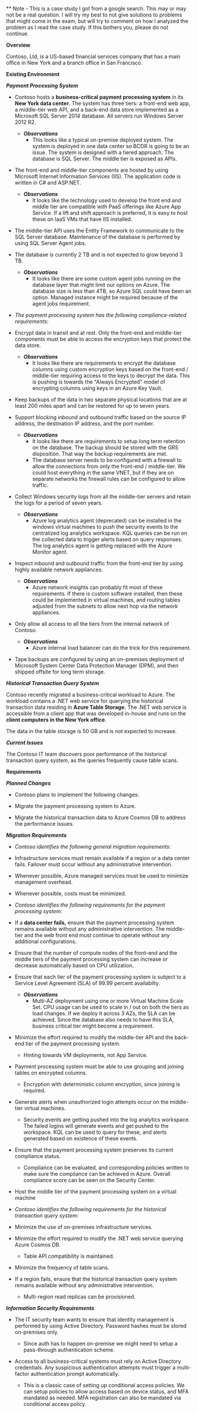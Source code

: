 ** Note - This is a case study I got from a google search. This may or may not be a real question. I will try my best to not give solutions to problems that might come in the exam, but will try to comment on how I analyzed the problem as I read the case study. If this bothers you, please do not continue.

**Overview**

Contoso, Ltd, is a US-based financial services company that has a main office in New York and a branch office in San Francisco.

  **Existing Environment**

 **_Payment Processing System_**

 *  Contoso hosts a **business-critical payment processing system** in its **New York data center**. The system has three tiers: a front-end web app, a middle-tier web API, and a back-end data store implemented as a Microsoft SQL Server 2014 database. All servers run Windows Server 2012 R2.
	 * ***Observations***
		 * This looks like a typical on-premise deployed system. The system is deployed in one data center so BCDR is going to be an issue. The system is designed with a tiered approach. The database is SQL Server. The middle tier is exposed as APIs.

 * The front-end and middle-tier components are hosted by using Microsoft Internet Information Services (IIS). The application code is written in C# and ASP.NET.

	 * ***Observations***
		 * It looks like the technology used to develop the front end and middle tier are compatible with PaaS offerings like Azure App Service. If a lift and shift approach is preferred, it is easy to host these on IaaS VMs that have IIS installed.

 * The middle-tier API uses the Entity Framework to communicate to the SQL Server database. Maintenance of the database is performed by using SQL Server Agent jobs.

 * The database is currently 2 TB and is not expected to grow beyond 3 TB.

	 * ***Observations***
		 * It looks like there are some custom agent jobs running on the database layer that might limit our options on Azure. The database size is less than 4TB, so Azure SQL could have been an option. Managed instance might be required because of the agent jobs requirement.

 *  _The payment processing system has the following compliance-related requirements:_

 * Encrypt data in transit and at rest. Only the front-end and middle-tier components must be able to access the encryption keys that protect the data store.

	 * ***Observations***
		 * It looks like there are requirements to encrypt the database columns using custom encryption keys based on the front-end / middle-tier requiring access to the keys to decrypt the data. This is pushing is towards the "Always Encrypted" model of encrypting columns using keys in an Azure Key Vault.

 * Keep backups of the data in two separate physical locations that are at least 200 miles apart and can be restored for up to seven years.

 * Support blocking inbound and outbound traffic based on the source IP address, the destination IP address, and the port number.
 
	 * ***Observations***
		 * It looks like there are requirements to setup long term retention on the database. The backup should be stored with the GRS disposition. That way the backup requirements are met. 
		 * The database server needs to be configured with a firewall to allow the connections from only the front-end / middle-tier. We could host everything in the same VNET, but if they are on separate networks the firewall rules can be configured to allow traffic.
		  
 * Collect Windows security logs from all the middle-tier servers and retain the logs for a period of seven years.

	 * ***Observations***
		 * Azure log analytics agent (deprecated) can be installed in the windows virtual machines to push the security events to the centralized log analytics workspace. KQL queries can be run on the collected data to trigger alerts based on query responses. The log analytics agent is getting replaced with the Azure Monitor agent. 

 * Inspect inbound and outbound traffic from the front-end tier by using highly available network appliances.

	 * ***Observations***
		 * Azure network insights can probably fit most of these requirements. If there is custom software installed, then these could be implemented in virtual machines, and routing tables adjusted from the subnets to allow next hop via the network appliances. 
		  
 * Only allow all access to all the tiers from the internal network of Contoso.

	 * ***Observations***
		 * Azure internal load balancer can do the trick for this requirement.
		  
 * Tape backups are configured by using an on-premises deployment of Microsoft System Center Data Protection Manager (DPM), and then shipped offsite for long term storage.

**_Historical Transaction Query System_**

Contoso recently migrated a business-critical workload to Azure. The workload contains a .NET web service for querying the historical transaction data residing in **Azure Table Storage.** The .NET web service is accessible from a client app that was developed in-house and runs on the **client computers in the New York office**.

The data in the table storage is 50 GB and is not expected to increase.

  

**_Current Issues_**

The Contoso IT team discovers poor performance of the historical transaction query system, as the queries frequently cause table scans.

  

**Requirements**

**_Planned Changes_**

* Contoso plans to implement the following changes:

* Migrate the payment processing system to Azure.

* Migrate the historical transaction data to Azure Cosmos DB to address the performance issues.

  

**_Migration Requirements_**

*  _Contoso identifies the following general migration requirements:_

* Infrastructure services must remain available if a region or a data center fails. Failover must occur without any administrative intervention.

* Whenever possible, Azure managed services must be used to minimize management overhead.

* Whenever possible, costs must be minimized.

*  _Contoso identifies the following requirements for the payment processing system:_

* If a **data center fails,** ensure that the payment processing system remains available without any administrative intervention. The middle-tier and the web front end must continue to operate without any additional configurations.
		  
* Ensure that the number of compute nodes of the front-end and the middle tiers of the payment processing system can increase or decrease automatically based on CPU utilization.

* Ensure that each tier of the payment processing system is subject to a Service Level Agreement (SLA) of 99.99 percent availabilty.

	 * ***Observations***
		 * Multi-AZ deployment using one or more Virtual Machine Scale Set. CPU usage can be used to scale in / out on both the tiers as load changes. If we deploy it across 3 AZs, the SLA can be achieved. Since the database also needs to have this SLA, business critical tier might become a requirement.

* Minimize the effort required to modify the middle-tier API and the back-end tier of the payment processing system.
	* Hinting towards VM deployments, not App Service.

* Payment processing system must be able to use grouping and joining tables on encrypted columns.
	* Encryption with deterministic column encryption, since joining is required.

* Generate alerts when unauthorized login attempts occur on the middle-tier virtual machines.
	* Security events are getting pushed into the log analytics workspace. The failed logins will generate events and get pushed to the workspace. KQL can be used to query for these, and alerts generated based on existence of these events.

* Ensure that the payment processing system preserves its current compliance status.
	* Compliance can be evaluated, and corresponding policies written to make sure the compliance can be achieved in Azure. Overall compliance score can be seen on the Security Center.

* Host the middle tier of the payment processing system on a virtual machine

*  _Contoso identifies the following requirements for the historical transaction query system:_

* Minimize the use of on-premises infrastructure services.

* Minimize the effort required to modify the .NET web service querying Azure Cosmos DB.
	* Table API compatibility is maintained.

* Minimize the frequency of table scans.

* If a region fails, ensure that the historical transaction query system remains available without any administrative intervention.
	* Multi-region read  replicas can be provisioned.

  

**_Information Security Requirements_**

* The IT security team wants to ensure that identity management is performed by using Active Directory. Password hashes must be stored on-premises only.
	* Since auth has to happen on-premise we might need to setup a pass-through authentication scheme. 

* Access to all business-critical systems must rely on Active Directory credentials. Any suspicious authentication attempts must trigger a multi-factor authentication prompt automatically.
	* This is a classic case of setting up conditional access policies. We can setup policies to allow access based on device status, and MFA mandated as needed. MFA registration can also be mandated via conditional access policy.